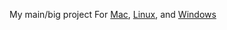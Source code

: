 My main/big project
For [Mac](https://github.com/eliasz130/pentoolkit/tree/Mac), [Linux](https://github.com/eliasz130/pentoolkit/tree/Linux), and [Windows](https://github.com/eliasz130/pentoolkit/tree/Windows)
